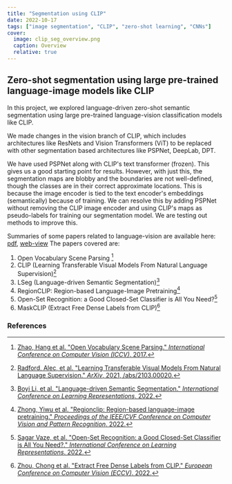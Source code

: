 ```yaml
---
title: "Segmentation using CLIP"
date: 2022-10-17
tags: ["image segmentation", "CLIP", "zero-shot learning", "CNNs"]
cover:
  image: clip_seg_overview.png
  caption: Overview
  relative: true
---
```


## Zero-shot segmentation using large pre-trained language-image models like CLIP

In this project, we explored language-driven zero-shot semantic segmentation using large pre-trained language-vision classification models like CLIP. 

We made changes in the vision branch of CLIP, which includes architectures like ResNets and Vision Transformers (ViT) to be replaced with other segmentation based architectures like PSPNet, DeepLab, DPT. 

We have used PSPNet along with CLIP's text transformer (frozen). This gives us a good starting point for results. However, with just this, the segmentation maps are blobby and the boundaries are not well-defined, though the classes are in their correct approximate locations. This is because the image encoder is tied to the text encoder's embeddings (semantically) because of training. We can resolve this by adding PSPNet without removing the CLIP image encoder and using CLIP's maps as pseudo-labels for training our segmentation model.
We are testing out methods to improve this.

<!-- ![Overview](/clip_seg_overview.png) -->

Summaries of some papers related to language-vision are available here: [pdf](paper-summaries.pdf), [web-view](https://hackmd.io/@pu239/language-based-seg)
The papers covered are:

1. Open Vocabulary Scene Parsing [^1]
2. CLIP (Learning Transferable Visual Models From Natural Language Supervision)[^2]
3. LSeg (Language-driven Semantic Segmentation)[^3]
4. RegionCLIP: Region-based Language-Image Pretraining[^4]
5. Open-Set Recognition: a Good Closed-Set Classifier is All You Need?[^5]
6. MaskCLIP (Extract Free Dense Labels from CLIP)[^6]

### References
[^1]: [Zhao, Hang et al. "Open Vocabulary Scene Parsing." *International Conference on Computer Vision (ICCV)*. 2017.](https://openaccess.thecvf.com/content_ICCV_2017/papers/Zhao_Open_Vocabulary_Scene_ICCV_2017_paper.pdf)
[^2]: [Radford, Alec, et al. "Learning Transferable Visual Models From Natural Language Supervision." *ArXiv*, 2021,  /abs/2103.00020.](https://openai.com/research/clip)
[^3]: [Boyi Li, et al. "Language-driven Semantic Segmentation." *International Conference on Learning Representations*. 2022.](https://openreview.net/forum?id=RriDjddCLN)
[^4]: [Zhong, Yiwu et al. "Regionclip: Region-based language-image pretraining." *Proceedings of the IEEE/CVF Conference on Computer Vision and Pattern Recognition*. 2022.](https://openaccess.thecvf.com/content/CVPR2022/papers/Zhong_RegionCLIP_Region-Based_Language-Image_Pretraining_CVPR_2022_paper.pdf)
[^5]: [Sagar Vaze, et al. "Open-Set Recognition: a Good Closed-Set Classifier is All You Need?." *International Conference on Learning Representations*. 2022.](https://openreview.net/forum?id=5hLP5JY9S2d)
[^6]: [Zhou, Chong et al. "Extract Free Dense Labels from CLIP." *European Conference on Computer Vision (ECCV)*. 2022.](https://arxiv.org/abs/2112.01071)